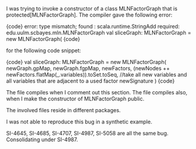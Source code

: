 I was trying to invoke a constructor of a class MLNFactorGraph that is protected[MLNFactorGraph]. The compiler gave the following error:

{code}
error: type mismatch;
found   : scala.runtime.StringAdd
required: edu.uulm.scbayes.mln.MLNFactorGraph
val sliceGraph: MLNFactorGraph = new MLNFactorGraph(
{code}

for the following code snippet:

{code}
    val sliceGraph: MLNFactorGraph = new MLNFactorGraph(
      newGraph.gpMap,
      newGraph.fgpMap,
      newFactors,
      (newNodes ++ newFactors.flatMap(_.variables)).toSet.toSeq, //take all new variables and all variables that are adjacent to a used factor
      newSignature
    )
{code}

The file compiles when I comment out this section. The file compiles also, when I make the constructor of MLNFactorGraph public.

The involved files reside in different packages.

I was not able to reproduce this bug in a synthetic example. 


SI-4645, SI-4685, SI-4707, SI-4987, SI-5058 are all the same bug.  Consolidating under SI-4987.
